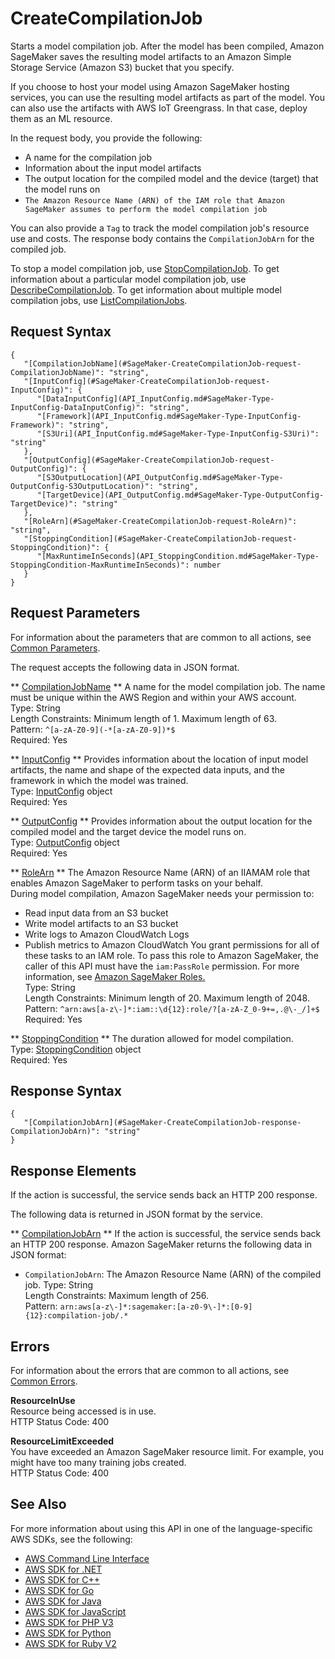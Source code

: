# CreateCompilationJob<a name="API_CreateCompilationJob"></a>

Starts a model compilation job\. After the model has been compiled, Amazon SageMaker saves the resulting model artifacts to an Amazon Simple Storage Service \(Amazon S3\) bucket that you specify\. 

If you choose to host your model using Amazon SageMaker hosting services, you can use the resulting model artifacts as part of the model\. You can also use the artifacts with AWS IoT Greengrass\. In that case, deploy them as an ML resource\.

In the request body, you provide the following:
+ A name for the compilation job
+  Information about the input model artifacts 
+ The output location for the compiled model and the device \(target\) that the model runs on 
+  `The Amazon Resource Name (ARN) of the IAM role that Amazon SageMaker assumes to perform the model compilation job` 

You can also provide a `Tag` to track the model compilation job's resource use and costs\. The response body contains the `CompilationJobArn` for the compiled job\.

To stop a model compilation job, use [StopCompilationJob](API_StopCompilationJob.md)\. To get information about a particular model compilation job, use [DescribeCompilationJob](API_DescribeCompilationJob.md)\. To get information about multiple model compilation jobs, use [ListCompilationJobs](API_ListCompilationJobs.md)\.

## Request Syntax<a name="API_CreateCompilationJob_RequestSyntax"></a>

```
{
   "[CompilationJobName](#SageMaker-CreateCompilationJob-request-CompilationJobName)": "string",
   "[InputConfig](#SageMaker-CreateCompilationJob-request-InputConfig)": { 
      "[DataInputConfig](API_InputConfig.md#SageMaker-Type-InputConfig-DataInputConfig)": "string",
      "[Framework](API_InputConfig.md#SageMaker-Type-InputConfig-Framework)": "string",
      "[S3Uri](API_InputConfig.md#SageMaker-Type-InputConfig-S3Uri)": "string"
   },
   "[OutputConfig](#SageMaker-CreateCompilationJob-request-OutputConfig)": { 
      "[S3OutputLocation](API_OutputConfig.md#SageMaker-Type-OutputConfig-S3OutputLocation)": "string",
      "[TargetDevice](API_OutputConfig.md#SageMaker-Type-OutputConfig-TargetDevice)": "string"
   },
   "[RoleArn](#SageMaker-CreateCompilationJob-request-RoleArn)": "string",
   "[StoppingCondition](#SageMaker-CreateCompilationJob-request-StoppingCondition)": { 
      "[MaxRuntimeInSeconds](API_StoppingCondition.md#SageMaker-Type-StoppingCondition-MaxRuntimeInSeconds)": number
   }
}
```

## Request Parameters<a name="API_CreateCompilationJob_RequestParameters"></a>

For information about the parameters that are common to all actions, see [Common Parameters](CommonParameters.md)\.

The request accepts the following data in JSON format\.

 ** [CompilationJobName](#API_CreateCompilationJob_RequestSyntax) **   <a name="SageMaker-CreateCompilationJob-request-CompilationJobName"></a>
A name for the model compilation job\. The name must be unique within the AWS Region and within your AWS account\.   
Type: String  
Length Constraints: Minimum length of 1\. Maximum length of 63\.  
Pattern: `^[a-zA-Z0-9](-*[a-zA-Z0-9])*$`   
Required: Yes

 ** [InputConfig](#API_CreateCompilationJob_RequestSyntax) **   <a name="SageMaker-CreateCompilationJob-request-InputConfig"></a>
Provides information about the location of input model artifacts, the name and shape of the expected data inputs, and the framework in which the model was trained\.  
Type: [InputConfig](API_InputConfig.md) object  
Required: Yes

 ** [OutputConfig](#API_CreateCompilationJob_RequestSyntax) **   <a name="SageMaker-CreateCompilationJob-request-OutputConfig"></a>
Provides information about the output location for the compiled model and the target device the model runs on\.  
Type: [OutputConfig](API_OutputConfig.md) object  
Required: Yes

 ** [RoleArn](#API_CreateCompilationJob_RequestSyntax) **   <a name="SageMaker-CreateCompilationJob-request-RoleArn"></a>
The Amazon Resource Name \(ARN\) of an IIAMAM role that enables Amazon SageMaker to perform tasks on your behalf\.   
During model compilation, Amazon SageMaker needs your permission to:  
+ Read input data from an S3 bucket
+ Write model artifacts to an S3 bucket
+ Write logs to Amazon CloudWatch Logs
+ Publish metrics to Amazon CloudWatch
You grant permissions for all of these tasks to an IAM role\. To pass this role to Amazon SageMaker, the caller of this API must have the `iam:PassRole` permission\. For more information, see [Amazon SageMaker Roles\.](https://docs.aws.amazon.com/sagemaker/latest/dg/sagemaker-roles.html)   
Type: String  
Length Constraints: Minimum length of 20\. Maximum length of 2048\.  
Pattern: `^arn:aws[a-z\-]*:iam::\d{12}:role/?[a-zA-Z_0-9+=,.@\-_/]+$`   
Required: Yes

 ** [StoppingCondition](#API_CreateCompilationJob_RequestSyntax) **   <a name="SageMaker-CreateCompilationJob-request-StoppingCondition"></a>
The duration allowed for model compilation\.  
Type: [StoppingCondition](API_StoppingCondition.md) object  
Required: Yes

## Response Syntax<a name="API_CreateCompilationJob_ResponseSyntax"></a>

```
{
   "[CompilationJobArn](#SageMaker-CreateCompilationJob-response-CompilationJobArn)": "string"
}
```

## Response Elements<a name="API_CreateCompilationJob_ResponseElements"></a>

If the action is successful, the service sends back an HTTP 200 response\.

The following data is returned in JSON format by the service\.

 ** [CompilationJobArn](#API_CreateCompilationJob_ResponseSyntax) **   <a name="SageMaker-CreateCompilationJob-response-CompilationJobArn"></a>
If the action is successful, the service sends back an HTTP 200 response\. Amazon SageMaker returns the following data in JSON format:  
+  `CompilationJobArn`: The Amazon Resource Name \(ARN\) of the compiled job\.
Type: String  
Length Constraints: Maximum length of 256\.  
Pattern: `arn:aws[a-z\-]*:sagemaker:[a-z0-9\-]*:[0-9]{12}:compilation-job/.*` 

## Errors<a name="API_CreateCompilationJob_Errors"></a>

For information about the errors that are common to all actions, see [Common Errors](CommonErrors.md)\.

 **ResourceInUse**   
Resource being accessed is in use\.  
HTTP Status Code: 400

 **ResourceLimitExceeded**   
 You have exceeded an Amazon SageMaker resource limit\. For example, you might have too many training jobs created\.   
HTTP Status Code: 400

## See Also<a name="API_CreateCompilationJob_SeeAlso"></a>

For more information about using this API in one of the language\-specific AWS SDKs, see the following:
+  [AWS Command Line Interface](https://docs.aws.amazon.com/goto/aws-cli/sagemaker-2017-07-24/CreateCompilationJob) 
+  [AWS SDK for \.NET](https://docs.aws.amazon.com/goto/DotNetSDKV3/sagemaker-2017-07-24/CreateCompilationJob) 
+  [AWS SDK for C\+\+](https://docs.aws.amazon.com/goto/SdkForCpp/sagemaker-2017-07-24/CreateCompilationJob) 
+  [AWS SDK for Go](https://docs.aws.amazon.com/goto/SdkForGoV1/sagemaker-2017-07-24/CreateCompilationJob) 
+  [AWS SDK for Java](https://docs.aws.amazon.com/goto/SdkForJava/sagemaker-2017-07-24/CreateCompilationJob) 
+  [AWS SDK for JavaScript](https://docs.aws.amazon.com/goto/AWSJavaScriptSDK/sagemaker-2017-07-24/CreateCompilationJob) 
+  [AWS SDK for PHP V3](https://docs.aws.amazon.com/goto/SdkForPHPV3/sagemaker-2017-07-24/CreateCompilationJob) 
+  [AWS SDK for Python](https://docs.aws.amazon.com/goto/boto3/sagemaker-2017-07-24/CreateCompilationJob) 
+  [AWS SDK for Ruby V2](https://docs.aws.amazon.com/goto/SdkForRubyV2/sagemaker-2017-07-24/CreateCompilationJob) 